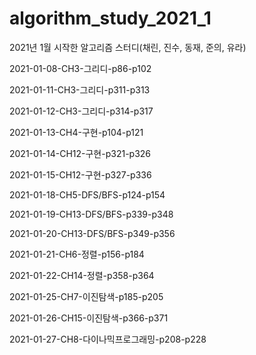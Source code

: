 # algorithm_study_2021_1
2021년 1월 시작한 알고리즘 스터디(채린, 진수, 동재, 준의, 유라)


2021-01-08-CH3-그리디-p86-p102

2021-01-11-CH3-그리디-p311-p313

2021-01-12-CH3-그리디-p314-p317

2021-01-13-CH4-구현-p104-p121

2021-01-14-CH12-구현-p321-p326

2021-01-15-CH12-구현-p327-p336

2021-01-18-CH5-DFS/BFS-p124-p154

2021-01-19-CH13-DFS/BFS-p339-p348

2021-01-20-CH13-DFS/BFS-p349-p356

2021-01-21-CH6-정렬-p156-p184

2021-01-22-CH14-정렬-p358-p364

2021-01-25-CH7-이진탐색-p185-p205

2021-01-26-CH15-이진탐색-p366-p371

2021-01-27-CH8-다이나믹프로그래밍-p208-p228